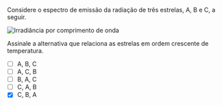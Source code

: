 Considere o espectro de emissão da radiação de três estrelas, A, B e C, a seguir.

![Irradiância por comprimento de onda](1A09-2P.svg)

Assinale a alternativa que relaciona as estrelas em ordem crescente de temperatura.

- [ ] A, B, C
- [ ] A, C, B
- [ ] B, A, C
- [ ] C, A, B
- [x] C, B, A